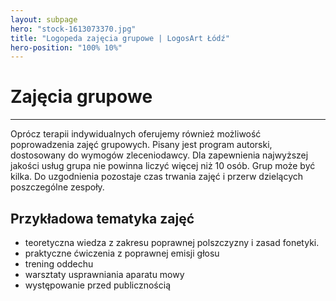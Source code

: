 ```yaml
---
layout: subpage
hero: "stock-1613073370.jpg"
title: "Logopeda zajęcia grupowe | LogosArt Łódź"
hero-position: "100% 10%"
---
```


# Zajęcia grupowe

<hr>

Oprócz terapii indywidualnych oferujemy również możliwość poprowadzenia 
zajęć grupowych. Pisany jest program autorski, dostosowany do wymogów 
zleceniodawcy. Dla zapewnienia najwyższej jakości usług grupa nie powinna 
liczyć więcej niż 10 osób. Grup może być kilka. Do uzgodnienia pozostaje 
czas trwania zajęć i przerw dzielących poszczególne zespoły.

## Przykładowa tematyka zajęć

- teoretyczna wiedza z zakresu poprawnej polszczyzny i zasad fonetyki. 
- praktyczne ćwiczenia z poprawnej emisji głosu
- trening oddechu
- warsztaty usprawniania aparatu mowy
- występowanie przed publicznością
